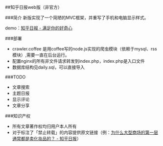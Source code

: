 ##知乎日报web版（非官方）

###简介
新版实现了一个简陋的MVC框架，并重写了手机和电脑显示样式。

demo：[知乎日报 - 满足你的好奇心](http://www.zhihudaily.net/)

###部署

* crawler.coffee 是用coffee写的node.js实现的爬虫模块（依赖于mysql、rss模块）,需要一直在后台运行。
* 配置nginx的所有非文件请求转发到index.php，index.php是入口文件
* 数据库结构见daily.sql，可以直接导入

###TODO

* 文章搜索
* 主题日报
* 显示评论
* 文章分享

###知识产权

* 所有文章著作权均归用户本人所有
* 对于标注了「禁止转载」的内容提供原文链接（例：[为什么大型商场的第一层通常都是卖化妆品的？ - 知乎日报](http://zhihudaily.faceair.me/story/2096)）